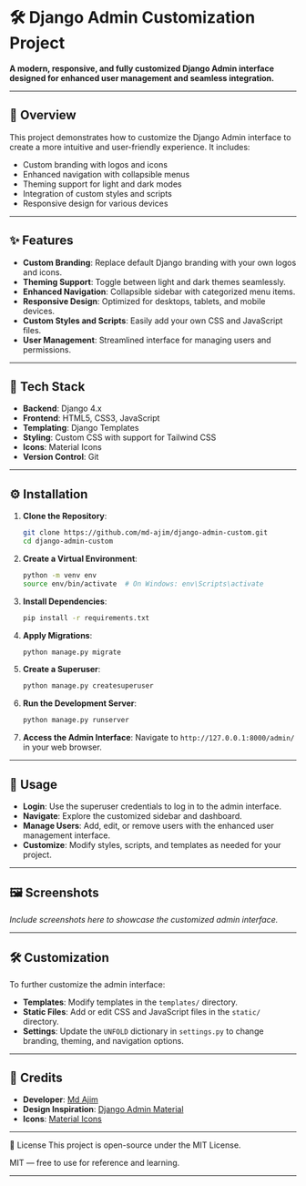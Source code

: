 # 🛠️ Django Admin Customization Project

**A modern, responsive, and fully customized Django Admin interface designed for enhanced user management and seamless integration.**

---

## 📖 Overview

This project demonstrates how to customize the Django Admin interface to create a more intuitive and user-friendly experience. It includes:

* Custom branding with logos and icons
* Enhanced navigation with collapsible menus
* Theming support for light and dark modes
* Integration of custom styles and scripts
* Responsive design for various devices

---

## ✨ Features

* **Custom Branding**: Replace default Django branding with your own logos and icons.
* **Theming Support**: Toggle between light and dark themes seamlessly.
* **Enhanced Navigation**: Collapsible sidebar with categorized menu items.
* **Responsive Design**: Optimized for desktops, tablets, and mobile devices.
* **Custom Styles and Scripts**: Easily add your own CSS and JavaScript files.
* **User Management**: Streamlined interface for managing users and permissions.

---

## 🧰 Tech Stack

* **Backend**: Django 4.x
* **Frontend**: HTML5, CSS3, JavaScript
* **Templating**: Django Templates
* **Styling**: Custom CSS with support for Tailwind CSS
* **Icons**: Material Icons
* **Version Control**: Git

---

## ⚙️ Installation

1. **Clone the Repository**:

   ```bash
   git clone https://github.com/md-ajim/django-admin-custom.git
   cd django-admin-custom
   ```

2. **Create a Virtual Environment**:

   ```bash
   python -m venv env
   source env/bin/activate  # On Windows: env\Scripts\activate
   ```

3. **Install Dependencies**:

   ```bash
   pip install -r requirements.txt
   ```

4. **Apply Migrations**:

   ```bash
   python manage.py migrate
   ```

5. **Create a Superuser**:

   ```bash
   python manage.py createsuperuser
   ```

6. **Run the Development Server**:

   ```bash
   python manage.py runserver
   ```

7. **Access the Admin Interface**:
   Navigate to `http://127.0.0.1:8000/admin/` in your web browser.

---

## 🚀 Usage

* **Login**: Use the superuser credentials to log in to the admin interface.
* **Navigate**: Explore the customized sidebar and dashboard.
* **Manage Users**: Add, edit, or remove users with the enhanced user management interface.
* **Customize**: Modify styles, scripts, and templates as needed for your project.

---

## 🖼️ Screenshots

*Include screenshots here to showcase the customized admin interface.*

---

## 🛠️ Customization

To further customize the admin interface:

* **Templates**: Modify templates in the `templates/` directory.
* **Static Files**: Add or edit CSS and JavaScript files in the `static/` directory.
* **Settings**: Update the `UNFOLD` dictionary in `settings.py` to change branding, theming, and navigation options.

---

## 🙏 Credits

* **Developer**: [Md Ajim](https://github.com/md-ajim)
* **Design Inspiration**: [Django Admin Material](https://github.com/viewflow/django-material)
* **Icons**: [Material Icons](https://material.io/resources/icons/)

---

🪪 License
This project is open-source under the MIT License.

MIT — free to use for reference and learning.


---


